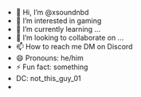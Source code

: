 - 👋 Hi, I’m @xsoundnbd
- 👀 I’m interested in gaming
- 🌱 I’m currently learning ...
- 💞️ I’m looking to collaborate on ...
- 📫 How to reach me DM on Discord
- 😄 Pronouns: he/him
- ⚡ Fun fact: something
- DC: not_this_guy_01
- 

<!---
xsoundnbd/xsoundnbd is a ✨ special ✨ repository because its `README.md` (this file) appears on your GitHub profile.
You can click the Preview link to take a look at your changes.
--->
